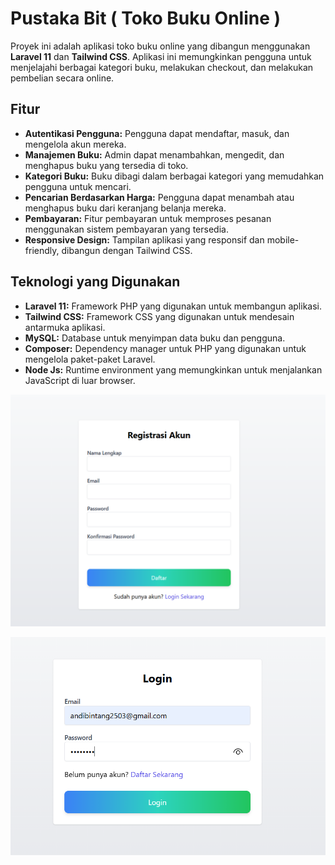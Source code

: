 # Pustaka Bit ( Toko Buku Online )

Proyek ini adalah aplikasi toko buku online yang dibangun menggunakan **Laravel 11** dan **Tailwind CSS**. Aplikasi ini memungkinkan pengguna untuk menjelajahi berbagai kategori buku, melakukan checkout, dan melakukan pembelian secara online.

## Fitur

- **Autentikasi Pengguna:** Pengguna dapat mendaftar, masuk, dan mengelola akun mereka.
- **Manajemen Buku:** Admin dapat menambahkan, mengedit, dan menghapus buku yang tersedia di toko.
- **Kategori Buku:** Buku dibagi dalam berbagai kategori yang memudahkan pengguna untuk mencari.
- **Pencarian Berdasarkan Harga:** Pengguna dapat menambah atau menghapus buku dari keranjang belanja mereka.
- **Pembayaran:** Fitur pembayaran untuk memproses pesanan menggunakan sistem pembayaran yang tersedia.
- **Responsive Design:** Tampilan aplikasi yang responsif dan mobile-friendly, dibangun dengan Tailwind CSS.

## Teknologi yang Digunakan

- **Laravel 11:** Framework PHP yang digunakan untuk membangun aplikasi.
- **Tailwind CSS:** Framework CSS yang digunakan untuk mendesain antarmuka aplikasi.
- **MySQL:** Database untuk menyimpan data buku dan pengguna.
- **Composer:** Dependency manager untuk PHP yang digunakan untuk mengelola paket-paket Laravel.
- **Node Js:** Runtime environment yang memungkinkan untuk menjalankan JavaScript di luar browser.

![Register](https://github.com/Palinrungi/Pustaka-Bit_Online_Book_Store/blob/main/Image%20Pustaka%20Bit/3%20regist.png)


![Deskripsi Gambar](./Image%20Pustaka%20Bit/4%20login.png)





